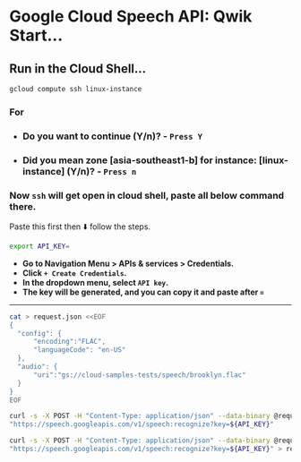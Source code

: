 # Google Cloud Speech API: Qwik Start...

## Run in the Cloud Shell...

```bash
gcloud compute ssh linux-instance
```
### For
- ### Do you want to continue (Y/n)? - `Press Y`
- ### Did you mean zone [asia-southeast1-b] for instance: [linux-instance] (Y/n)? - `Press n`

### Now `ssh` will get open in cloud shell, paste all below command there.
Paste this first then ⬇️ follow the steps.
```bash
export API_KEY=
```
- **Go to Navigation Menu > APIs & services > Credentials.**
- **Click `+ Create Credentials`.**
- **In the dropdown menu, select `API key`.**
- **The key will be generated, and you can copy it and paste after `=`**
---
```bash
cat > request.json <<EOF
{
  "config": {
      "encoding":"FLAC",
      "languageCode": "en-US"
  },
  "audio": {
      "uri":"gs://cloud-samples-tests/speech/brooklyn.flac"
  }
}
EOF

curl -s -X POST -H "Content-Type: application/json" --data-binary @request.json \
"https://speech.googleapis.com/v1/speech:recognize?key=${API_KEY}"

curl -s -X POST -H "Content-Type: application/json" --data-binary @request.json \
"https://speech.googleapis.com/v1/speech:recognize?key=${API_KEY}" > result.json
```